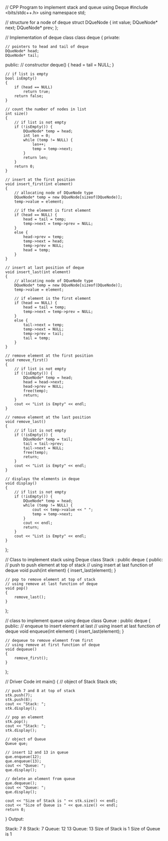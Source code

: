 // CPP Program to implement stack and queue using Deque 
   #include <bits/stdc++.h> 
using namespace std; 
  
// structure for a node of deque 
struct DQueNode { 
    int value; 
    DQueNode* next; 
    DQueNode* prev; 
}; 
  
// Implementation of deque class 
class deque { 
private: 
  
    // pointers to head and tail of deque 
    DQueNode* head; 
    DQueNode* tail; 
  
public: 
    // constructor 
    deque() 
    { 
        head = tail = NULL; 
    } 
  
    // if list is empty 
    bool isEmpty() 
    { 
        if (head == NULL) 
            return true; 
        return false; 
    } 
  
    // count the number of nodes in list 
    int size() 
    { 
        // if list is not empty 
        if (!isEmpty()) { 
            DQueNode* temp = head; 
            int len = 0; 
            while (temp != NULL) { 
                len++; 
                temp = temp->next; 
            } 
            return len; 
        } 
        return 0; 
    } 
  
    // insert at the first position 
    void insert_first(int element) 
    { 
        // allocating node of DQueNode type 
        DQueNode* temp = new DQueNode[sizeof(DQueNode)]; 
        temp->value = element; 
  
        // if the element is first element 
        if (head == NULL) { 
            head = tail = temp; 
            temp->next = temp->prev = NULL; 
        } 
        else { 
            head->prev = temp; 
            temp->next = head; 
            temp->prev = NULL; 
            head = temp; 
        } 
    } 
  
    // insert at last position of deque 
    void insert_last(int element) 
    { 
        // allocating node of DQueNode type 
        DQueNode* temp = new DQueNode[sizeof(DQueNode)]; 
        temp->value = element; 
  
        // if element is the first element 
        if (head == NULL) { 
            head = tail = temp; 
            temp->next = temp->prev = NULL; 
        } 
        else { 
            tail->next = temp; 
            temp->next = NULL; 
            temp->prev = tail; 
            tail = temp; 
        } 
    } 
  
    // remove element at the first position 
    void remove_first() 
    { 
        // if list is not empty 
        if (!isEmpty()) { 
            DQueNode* temp = head; 
            head = head->next; 
            head->prev = NULL; 
            free(temp); 
            return; 
        } 
        cout << "List is Empty" << endl; 
    } 
  
    // remove element at the last position 
    void remove_last() 
    { 
        // if list is not empty 
        if (!isEmpty()) { 
            DQueNode* temp = tail; 
            tail = tail->prev; 
            tail->next = NULL; 
            free(temp); 
            return; 
        } 
        cout << "List is Empty" << endl; 
    } 
  
    // displays the elements in deque 
    void display() 
    { 
        // if list is not empty 
        if (!isEmpty()) { 
            DQueNode* temp = head; 
            while (temp != NULL) { 
                cout << temp->value << " "; 
                temp = temp->next; 
            } 
            cout << endl; 
            return; 
        } 
        cout << "List is Empty" << endl; 
    } 
}; 
  
// Class to implement stack using Deque 
class Stack : public deque { 
public: 
    // push to push element at top of stack 
    // using insert at last function of deque 
    void push(int element) 
    { 
        insert_last(element); 
    } 
  
    // pop to remove element at top of stack 
    // using remove at last function of deque 
    void pop() 
    { 
        remove_last(); 
    } 
}; 
  
// class to implement queue using deque 
class Queue : public deque { 
public: 
    // enqueue to insert element at last 
    // using insert at last function of deque 
    void enqueue(int element) 
    { 
        insert_last(element); 
    } 
  
    // dequeue to remove element from first 
    // using remove at first function of deque 
    void dequeue() 
    { 
        remove_first(); 
    } 
}; 
  
// Driver Code 
int main() 
{ 
    // object of Stack 
    Stack stk; 
  
    // push 7 and 8 at top of stack 
    stk.push(7); 
    stk.push(8); 
    cout << "Stack: "; 
    stk.display(); 
  
    // pop an element 
    stk.pop(); 
    cout << "Stack: "; 
    stk.display(); 
  
    // object of Queue 
    Queue que; 
  
    // insert 12 and 13 in queue 
    que.enqueue(12); 
    que.enqueue(13); 
    cout << "Queue: "; 
    que.display(); 
  
    // delete an element from queue 
    que.dequeue(); 
    cout << "Queue: "; 
    que.display(); 
  
    cout << "Size of Stack is " << stk.size() << endl; 
    cout << "Size of Queue is " << que.size() << endl; 
    return 0; 
} 
Output:

Stack: 7 8
Stack: 7
Queue: 12 13
Queue: 13
Size of Stack is 1
Size of Queue is 1
